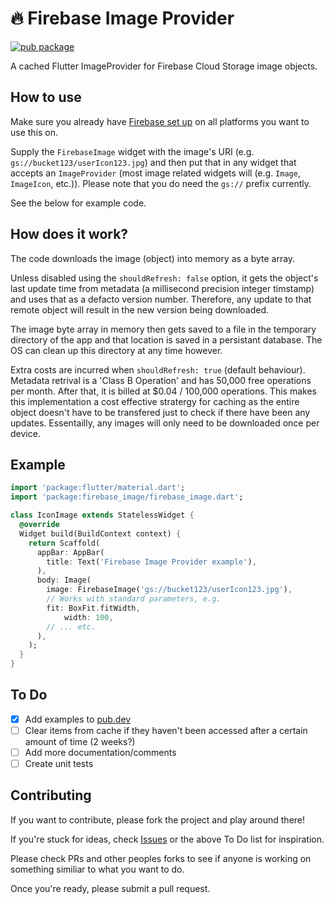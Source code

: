 # 🔥 Firebase Image Provider

[![pub package](https://img.shields.io/pub/v/firebase_image.svg)](https://pub.dartlang.org/packages/firebase_image)


A cached Flutter ImageProvider for Firebase Cloud Storage image objects.

## How to use

Make sure you already have [Firebase set up](https://firebase.google.com/docs/flutter/setup) on all platforms you want to use this on.

Supply the `FirebaseImage` widget with the image's URI (e.g. `gs://bucket123/userIcon123.jpg`) and then put that in any widget that accepts an `ImageProvider` (most image related widgets will (e.g. `Image`, `ImageIcon`, etc.)). Please note that you do need the `gs://` prefix currently.

See the below for example code.

## How does it work?
The code downloads the image (object) into memory as a byte array.

Unless disabled using the `shouldRefresh: false` option, it gets the object's last update time from metadata (a millisecond precision integer timstamp) and uses that as a defacto version number. Therefore, any update to that remote object will result in the new version being downloaded.

The image byte array in memory then gets saved to a file in the temporary directory of the app and that location is saved in a persistant database. The OS can clean up this directory at any time however.

Extra costs are incurred when `shouldRefresh: true` (default behaviour). Metadata retrival is a 'Class B Operation' and has 50,000 free operations per month. After that, it is billed at $0.04 / 100,000 operations. This makes this implementation a cost effective stratergy for caching as the entire object doesn't have to be transfered just to check if there have been any updates. Essentailly, any images will only need to be downloaded once per device.

## Example
```dart
import 'package:flutter/material.dart';
import 'package:firebase_image/firebase_image.dart';

class IconImage extends StatelessWidget {
  @override
  Widget build(BuildContext context) {
    return Scaffold(
      appBar: AppBar(
        title: Text('Firebase Image Provider example'),
      ),
      body: Image(
        image: FirebaseImage('gs://bucket123/userIcon123.jpg'),
        // Works with standard parameters, e.g.
        fit: BoxFit.fitWidth,
            width: 100,
        // ... etc.
      ),
    );
  }
}
```

## To Do

- [x] Add examples to [pub.dev](https://pub.dartlang.org/packages/firebase_image#-example-tab-)
- [ ] Clear items from cache if they haven't been accessed after a certain amount of time (2 weeks?)
- [ ] Add more documentation/comments
- [ ] Create unit tests

## Contributing
If you want to contribute, please fork the project and play around there!

If you're stuck for ideas, check [Issues](https://github.com/mattreid1/firebase_image/issues) or the above To Do list for inspiration.

Please check PRs and other peoples forks to see if anyone is working on something similiar to what you want to do.

Once you're ready, please submit a pull request.